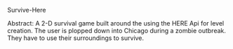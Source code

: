 Survive-Here

Abstract: A 2-D survival game built around the using the HERE Api for level creation. The user is plopped down into Chicago during a zombie outbreak. They have to use their surroundings to survive. 